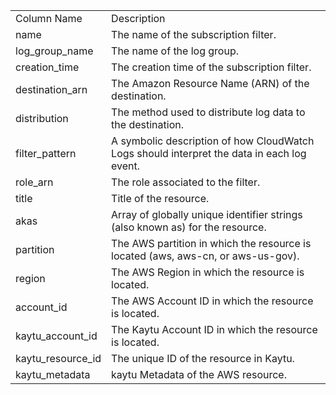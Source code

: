 <table>
	<tr><td>Column Name</td><td>Description</td></tr>
	<tr><td>name</td><td>The name of the subscription filter.</td></tr>
	<tr><td>log_group_name</td><td>The name of the log group.</td></tr>
	<tr><td>creation_time</td><td>The creation time of the subscription filter.</td></tr>
	<tr><td>destination_arn</td><td>The Amazon Resource Name (ARN) of the destination.</td></tr>
	<tr><td>distribution</td><td>The method used to distribute log data to the destination.</td></tr>
	<tr><td>filter_pattern</td><td>A symbolic description of how CloudWatch Logs should interpret the data in each log event.</td></tr>
	<tr><td>role_arn</td><td>The role associated to the filter.</td></tr>
	<tr><td>title</td><td>Title of the resource.</td></tr>
	<tr><td>akas</td><td>Array of globally unique identifier strings (also known as) for the resource.</td></tr>
	<tr><td>partition</td><td>The AWS partition in which the resource is located (aws, aws-cn, or aws-us-gov).</td></tr>
	<tr><td>region</td><td>The AWS Region in which the resource is located.</td></tr>
	<tr><td>account_id</td><td>The AWS Account ID in which the resource is located.</td></tr>
	<tr><td>kaytu_account_id</td><td>The Kaytu Account ID in which the resource is located.</td></tr>
	<tr><td>kaytu_resource_id</td><td>The unique ID of the resource in Kaytu.</td></tr>
	<tr><td>kaytu_metadata</td><td>kaytu Metadata of the AWS resource.</td></tr>
</table>